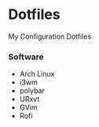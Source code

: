 # Dotfiles
My Configuration Dotfiles

### Software
- Arch Linux
- i3wm
- polybar
- URxvt
- GVim
- Rofi
